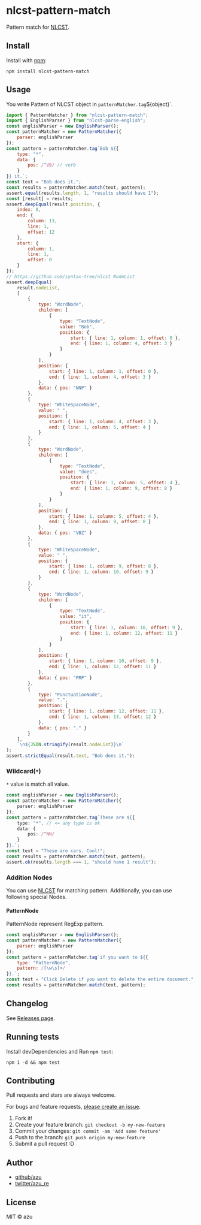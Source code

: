 # nlcst-pattern-match

Pattern match for [NLCST](https://github.com/syntax-tree/nlcst).

## Install

Install with [npm](https://www.npmjs.com/):

    npm install nlcst-pattern-match

## Usage

You write Pattern of NLCST object in `patternMatcher.tag`${object}`. 

```js
import { PatternMatcher } from "nlcst-pattern-match";
import { EnglishParser } from "nlcst-parse-english";
const englishParser = new EnglishParser();
const patternMatcher = new PatternMatcher({
    parser: englishParser
});
const pattern = patternMatcher.tag`Bob ${{
    type: "*",
    data: {
        pos: /^VB/ // verb
    }
}} it.`;
const text = "Bob does it.";
const results = patternMatcher.match(text, pattern);
assert.equal(results.length, 1, "results should have 1");
const [result] = results;
assert.deepEqual(result.position, {
    index: 0,
    end: {
        column: 13,
        line: 1,
        offset: 12
    },
    start: {
        column: 1,
        line: 1,
        offset: 0
    }
});
// https://github.com/syntax-tree/nlcst NodeList
assert.deepEqual(
    result.nodeList,
    [
        {
            type: "WordNode",
            children: [
                {
                    type: "TextNode",
                    value: "Bob",
                    position: {
                        start: { line: 1, column: 1, offset: 0 },
                        end: { line: 1, column: 4, offset: 3 }
                    }
                }
            ],
            position: {
                start: { line: 1, column: 1, offset: 0 },
                end: { line: 1, column: 4, offset: 3 }
            },
            data: { pos: "NNP" }
        },
        {
            type: "WhiteSpaceNode",
            value: " ",
            position: {
                start: { line: 1, column: 4, offset: 3 },
                end: { line: 1, column: 5, offset: 4 }
            }
        },
        {
            type: "WordNode",
            children: [
                {
                    type: "TextNode",
                    value: "does",
                    position: {
                        start: { line: 1, column: 5, offset: 4 },
                        end: { line: 1, column: 9, offset: 8 }
                    }
                }
            ],
            position: {
                start: { line: 1, column: 5, offset: 4 },
                end: { line: 1, column: 9, offset: 8 }
            },
            data: { pos: "VBZ" }
        },
        {
            type: "WhiteSpaceNode",
            value: " ",
            position: {
                start: { line: 1, column: 9, offset: 8 },
                end: { line: 1, column: 10, offset: 9 }
            }
        },
        {
            type: "WordNode",
            children: [
                {
                    type: "TextNode",
                    value: "it",
                    position: {
                        start: { line: 1, column: 10, offset: 9 },
                        end: { line: 1, column: 12, offset: 11 }
                    }
                }
            ],
            position: {
                start: { line: 1, column: 10, offset: 9 },
                end: { line: 1, column: 12, offset: 11 }
            },
            data: { pos: "PRP" }
        },
        {
            type: "PunctuationNode",
            value: ".",
            position: {
                start: { line: 1, column: 12, offset: 11 },
                end: { line: 1, column: 13, offset: 12 }
            },
            data: { pos: "." }
        }
    ],
    `\n${JSON.stringify(result.nodeList)}\n`
);
assert.strictEqual(result.text, "Bob does it.");
```

### Wildcard(`*`)

`*` value is match all value.

```ts
const englishParser = new EnglishParser();
const patternMatcher = new PatternMatcher({
    parser: englishParser
});
const pattern = patternMatcher.tag`These are ${{
    type: "*", // <= any type is ok
    data: {
        pos: /^NN/
    }
}}.`;
const text = "These are cars. Cool!";
const results = patternMatcher.match(text, pattern);
assert.ok(results.length === 1, "should have 1 result");
```

### Addition Nodes

You can use [NLCST](https://github.com/syntax-tree/nlcst) for matching pattern.
Additionally, you can use following special Nodes.


#### PatternNode

PatternNode represent RegExp pattern.

```js
const englishParser = new EnglishParser();
const patternMatcher = new PatternMatcher({
    parser: englishParser
});
const pattern = patternMatcher.tag`if you want to ${{
    type: "PatternNode",
    pattern: /[\w\s]+/
}}.`;
const text = "Click Delete if you want to delete the entire document.";
const results = patternMatcher.match(text, pattern);
```


## Changelog

See [Releases page](https://github.com/azu/nlp-pattern-match/releases).

## Running tests

Install devDependencies and Run `npm test`:

    npm i -d && npm test

## Contributing

Pull requests and stars are always welcome.

For bugs and feature requests, [please create an issue](https://github.com/azu/nlp-pattern-match/issues).

1. Fork it!
2. Create your feature branch: `git checkout -b my-new-feature`
3. Commit your changes: `git commit -am 'Add some feature'`
4. Push to the branch: `git push origin my-new-feature`
5. Submit a pull request :D

## Author

- [github/azu](https://github.com/azu)
- [twitter/azu_re](https://twitter.com/azu_re)

## License

MIT © azu
